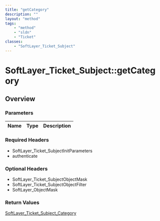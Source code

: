 ```yaml
---
title: "getCategory"
description: ""
layout: "method"
tags:
    - "method"
    - "sldn"
    - "Ticket"
classes:
    - "SoftLayer_Ticket_Subject"
---
```

# SoftLayer_Ticket_Subject::getCategory
## Overview 


### Parameters 
|Name | Type | Description |
| --- | --- | --- |


### Required Headers
* SoftLayer_Ticket_SubjectInitParameters
* authenticate

### Optional Headers
* SoftLayer_Ticket_SubjectObjectMask
* SoftLayer_Ticket_SubjectObjectFilter
* SoftLayer_ObjectMask

### Return Values
<a href='/reference/datatypes/SoftLayer_Ticket_Subject_Category'>SoftLayer_Ticket_Subject_Category </a>


